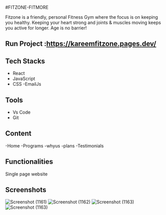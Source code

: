 #FITZONE-FITMORE

Fitzone is a friendly, personal Fitness Gym where the focus is on keeping you healthy.  Keeping your heart strong and joints & muscles moving keeps you active for longer. Age is no barrier!

## Run Project :https://kareemfitzone.pages.dev/


 ## Tech Stacks

 - React
 - JavaScript
 - CSS
 -EmailJs


## Tools

 - Vs Code
 - Git
## Content
-Home 
-Programs
-whyus
-plans
-Testimonials

## Functionalities
Single page website 

## Screenshots

![Screenshot (1161)](https://i.imgur.com/TVj2Vic.jpeg)
![Screenshot (1162)](https://i.imgur.com/4EysdYy.jpg)
![Screenshot (1163)](https://i.imgur.com/6TxPj2P.jpg)
![Screenshot (1163)](https://i.imgur.com/qaX0uK6.jpg)


